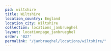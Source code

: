 ```yaml
---
pid: wiltshire
title: Wiltshire
location_country: England
location_city: Wiltshire
collection: locations_janbrueghel
layout: locationpage_janbrueghel
order: '027'
permalink: "/janbrueghel/locations/wiltshire/"
---
```

